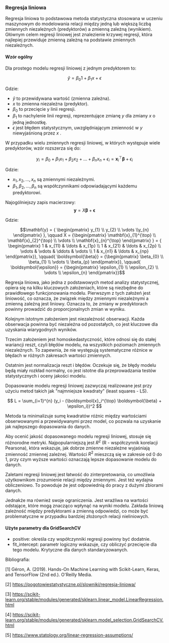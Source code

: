 ### Regresja liniowa

Regresja liniowa to podstawowa metoda statystyczna stosowana w uczeniu maszynowym do modelowania relacji między jedną lub większą liczbą zmiennych niezależnych (predyktorów) a zmienną zależną (wynikiem). Głównym celem regresji liniowej jest znalezienie krzywej regresji, która najlepiej przewiduje zmienną zależną na podstawie zmiennych niezależnych.

#### Wzór ogólny
Dla prostego modelu regresji liniowej z jednym predyktorem to:

$$
\hat y = \beta_0 1 + \beta_1 x + \epsilon
$$

Gdzie:
- $\hat y$ to przewidywana wartość (zmienna zależna).
- $x$ to zmienna niezależna (predyktor).
- $\beta_0$ to przecięcie y linii regresji.
- $\beta_1$ to nachylenie linii regresji, reprezentujące zmianę $y$ dla zmiany $x$ o jedną jednostkę.
- $\epsilon$ jest błędem statystycznym, uwzględniającym zmienność w $y$ niewyjaśnioną przez $x$ .

W przypadku wielu zmiennych regresji liniowej, w których występuje wiele predyktorów, wzór rozszerza się do:

$$
y_i = \beta_0 + \beta_1 x_1 + \beta_2 x_2 + \ldots + \beta_n x_n + \epsilon_i = \boldsymbol{x}_i^{\top} \boldsymbol{\beta} + \epsilon_i
$$

Gdzie:
- $x_1, x_2, \ldots, x_n$ są zmiennymi niezależnymi.
- $\beta_1, \beta_2, \ldots, \beta_n$ są współczynnikami odpowiadającymi każdemu predyktorowi.

Najogólniejszy zapis macierzowy:
$$
\mathbf{y} = X {\boldsymbol{\beta}} + {\boldsymbol{\epsilon}}
$$

Gdzie:
```math
\mathbf{y} = { \begin{pmatrix} y_{1} \\ y_{2} \\ \vdots \\y_{n} \end{pmatrix} }, \qquad X = {\begin{pmatrix} \mathbf{x}_{1}^{\top} \\ \mathbf{x}_{2}^{\top} \\ \vdots \\ \mathbf{x}_{n}^{\top} \end{pmatrix} } = { \begin{pmatrix} 1 & x_{11} & \ldots & x_{1p} \\ 1 & x_{21} & \ldots & x_{2p} \\ \vdots & \vdots & \ddots & \vdots \\ 1 & x_{n1} & \ldots & x_{np} \end{pmatrix}}, \qquad{ \boldsymbol{\beta}} = {\begin{pmatrix} \beta_{0} \\ \beta_{1} \\ \vdots \\ \beta_{p} \end{pmatrix}}, \qquad{ \boldsymbol{\epsilon}} = {\begin{pmatrix} \epsilon_{1} \\ \epsilon_{2} \\ \vdots \\ \epsilon_{n} \end{pmatrix}}
```

Regresja liniowa, jako jedna z podstawowych metod analizy statystycznej, opiera się na kilku kluczowych założeniach, które są niezbędne do prawidłowego funkcjonowania modelu. Pierwszym z tych założeń jest liniowość, co oznacza, że związek między zmiennymi niezależnymi a zmienną zależną jest liniowy. Oznacza to, że zmiany w predyktorach powinny prowadzić do proporcjonalnych zmian w wyniku.

Kolejnym istotnym założeniem jest niezależność obserwacji. Każda obserwacja powinna być niezależna od pozostałych, co jest kluczowe dla uzyskania wiarygodnych wyników. 

Trzecim założeniem jest homoskedastyczność, które odnosi się do stałej wariancji reszt, czyli błędów modelu, na wszystkich poziomach zmiennych niezależnych. To zapewnia, że nie występują systematyczne różnice w błędach w różnych zakresach wartości zmiennych.

Ostatnim jest normalizacja reszt i błędów. Oczekuje się, że błędy modelu będą miały rozkład normalny, co jest istotne dla przeprowadzania testów statystycznych i oceny jakości modelu.

Dopasowanie modelu regresji liniowej zazwyczaj realizowane jest przy użyciu metod takich jak "najmniejsze kwadraty" (least squares - LS).

$$
L = \sum_{i=1}^{n} (y_i - (\boldsymbol{x}_i^{\top} \boldsymbol{\beta} + \epsilon_i))^2 
$$

Metoda ta minimalizuje sumę kwadratów różnic między wartościami obserwowanymi a przewidywanymi przez model, co pozwala na uzyskanie jak najlepszego dopasowania do danych.

Aby ocenić jakość dopasowanego modelu regresji liniowej, stosuje się różnorodne metryki. Najpopularniejszą jest $R^2$ (R - współczynnik korelacji Pearsona), która wskazuje, jak dobrze zmienne niezależne wyjaśniają zmienność zmiennej zależnej. Wartości $R^2$ mieszczą się w zakresie od 0 do 1, przy czym wyższe wartości oznaczają lepsze dopasowanie modelu do danych. 

Zaletami regresji liniowej jest łatwość do zinterpretowania, co umożliwia użytkownikom zrozumienie relacji między zmiennymi. Jest też wydajna obliczeniowo. To powoduje że jest odpowiednią do pracy z dużymi zbiorami danych.

Jednakże ma również swoje ograniczenia. Jest wrażliwa na wartości odstające, które mogą znacząco wpłynąć na wyniki modelu. Zakłada liniową zależność między predyktorami a zmienną odpowiedzi, co może być problematyczne w przypadku bardziej złożonych relacji nieliniowych.

#### Użyte parametry dla GridSearchCV

- positive: określa czy współczynniki regresji powinny być dodatnie. 
- fit_intercept: parametr logiczny wskazuje, czy obliczyć przecięcie dla tego modelu. Krytyczne dla danych standaryzowanych. 


Bibliografia:

[1] Géron, A. (2019). Hands-On Machine Learning with Scikit-Learn, Keras, and TensorFlow (2nd ed.). O'Reilly Media.

[2] https://pogotowiestatystyczne.pl/slowniki/regresja-liniowa/

[3] https://scikit-learn.org/stable/modules/generated/sklearn.linear_model.LinearRegression.html

[4] https://scikit-learn.org/stable/modules/generated/sklearn.model_selection.GridSearchCV.html

[5] https://www.statology.org/linear-regression-assumptions/